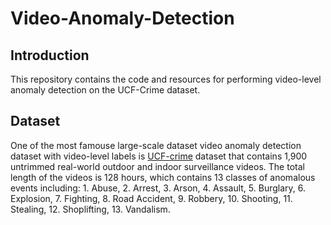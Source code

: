 # Video-Anomaly-Detection

## Introduction
This repository contains the code and resources for performing video-level anomaly detection on the UCF-Crime dataset. 

## Dataset
One of the most famouse large-scale dataset video anomaly detection dataset with video-level labels is [UCF-crime](https://www.crcv.ucf.edu/projects/real-world/) dataset that contains 1,900 untrimmed real-world outdoor and indoor surveillance videos. The total length of the videos is 128 hours, which contains 13 classes of anomalous events including: 1. Abuse, 2. Arrest, 3. Arson, 4. Assault, 5. Burglary, 6. Explosion, 7. Fighting, 8. Road Accident, 9. Robbery, 10. Shooting, 11. Stealing, 12. Shoplifting, 13. Vandalism.
